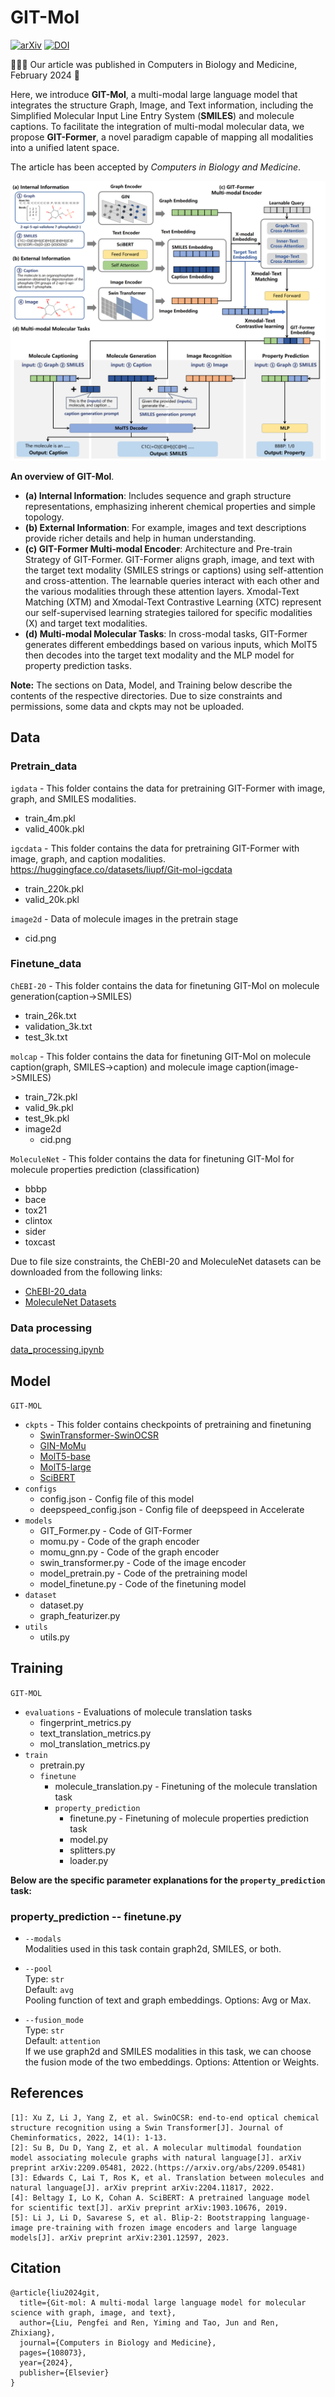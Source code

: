 # GIT-Mol
[![arXiv](https://img.shields.io/badge/ArXiv-2308.06911-b31b1b.svg?logo=arXiv)](https://arxiv.org/abs/2308.06911) 
[![DOI](https://img.shields.io/badge/DOI-10.1016%2Fj.compbiomed.2024.108073-blue.svg)](https://doi.org/10.1016/j.compbiomed.2024.108073)

🎉🎉🎉 Our article was published in Computers in Biology and Medicine, February 2024 🥳

Here, we introduce **GIT-Mol**, a multi-modal large language model that integrates the structure Graph, Image, and Text information, including the Simplified Molecular Input Line Entry System (**SMILES**) and molecule captions. To facilitate the integration of multi-modal molecular data, we propose **GIT-Former**, a novel paradigm capable of mapping all modalities into a unified latent space.

The article has been accepted by *Computers in Biology and Medicine*.

![GIT-Mol overview](figures/figure1_x.png)

**An overview of GIT-Mol**.
- **(a) Internal Information**: Includes sequence and graph structure representations, emphasizing inherent chemical properties and simple topology.
- **(b) External Information**: For example, images and text descriptions provide richer details and help in human understanding.
- **(c) GIT-Former Multi-modal Encoder**: Architecture and Pre-train Strategy of GIT-Former. GIT-Former aligns graph, image, and text with the target text modality (SMILES strings or captions) using self-attention and cross-attention. The learnable queries interact with each other and the various modalities through these attention layers. Xmodal-Text Matching (XTM) and Xmodal-Text Contrastive Learning (XTC) represent our self-supervised learning strategies tailored for specific modalities (X) and target text modalities.
- **(d) Multi-modal Molecular Tasks**: In cross-modal tasks, GIT-Former generates different embeddings based on various inputs, which MolT5 then decodes into the target text modality and the MLP model for property prediction tasks.


**Note:** The sections on Data, Model, and Training below describe the contents of the respective directories. Due to size constraints and permissions, some data and ckpts may not be uploaded.

## Data

### Pretrain_data
`igdata` - This folder contains the data for pretraining GIT-Former with image, graph, and SMILES modalities.
- train_4m.pkl
- valid_400k.pkl

`igcdata` - This folder contains the data for pretraining GIT-Former with image, graph, and caption modalities. 
https://huggingface.co/datasets/liupf/Git-mol-igcdata
- train_220k.pkl
- valid_20k.pkl

`image2d` - Data of molecule images in the pretrain stage
- cid.png

### Finetune_data

`ChEBI-20` - This folder contains the data for finetuning GIT-Mol on molecule generation(caption->SMILES)
- train_26k.txt
- validation_3k.txt
- test_3k.txt

`molcap` - This folder contains the data for finetuning GIT-Mol on molecule caption(graph, SMILES->caption) and molecule image caption(image->SMILES)
- train_72k.pkl
- valid_9k.pkl
- test_9k.pkl
- image2d
    - cid.png

`MoleculeNet` - This folder contains the data for finetuning GIT-Mol for molecule properties prediction (classification)
- bbbp
- bace
- tox21
- clintox
- sider
- toxcast

Due to file size constraints, the ChEBI-20 and MoleculeNet datasets can be downloaded from the following links:
- [ChEBI-20_data](https://github.com/blender-nlp/MolT5/tree/main/ChEBI-20_data)
- [MoleculeNet Datasets](https://moleculenet.org/datasets-1)

### Data processing
[data_processing.ipynb](data/data_processing.ipynb)

## Model
`GIT-MOL`
- `ckpts` - This folder contains checkpoints of pretraining and finetuning
    - [SwinTransformer-SwinOCSR](https://github.com/suanfaxiaohuo/SwinOCSR)
    - [GIN-MoMu](https://github.com/ddz16/MoMu)
    - [MolT5-base](https://huggingface.co/laituan245/molt5-base)
    - [MolT5-large](https://huggingface.co/laituan245/molt5-large)
    - [SciBERT](https://huggingface.co/allenai/scibert_scivocab_uncased)
- `configs`
    - config.json - Config file of this model
    - deepspeed_config.json - Config file of deepspeed in Accelerate
- `models`
    - GIT_Former.py - Code of GIT-Former
    - momu.py - Code of the graph encoder
    - momu_gnn.py - Code of the graph encoder
    - swin_transformer.py - Code of the image encoder
    - model_pretrain.py - Code of the pretraining model
    - model_finetune.py - Code of the finetuning model
- `dataset`
    - dataset.py
    - graph_featurizer.py
- `utils`
    - utils.py

## Training
`GIT-MOL`
- `evaluations` - Evaluations of molecule translation tasks
    - fingerprint_metrics.py
    - text_translation_metrics.py
    - mol_translation_metrics.py
- `train`
    - pretrain.py
    - `finetune`
        - molecule_translation.py - Finetuning of the molecule translation task
        - `property_prediction`
            - finetune.py - Finetuning of molecule properties prediction task
            - model.py
            - splitters.py
            - loader.py

**Below are the specific parameter explanations for the `property_prediction` task:**
### property_prediction -- finetune.py 
- `--modals`  
  Modalities used in this task contain graph2d, SMILES, or both.

- `--pool`  
  Type: `str`  
  Default: `avg`  
  Pooling function of text and graph embeddings. Options: Avg or Max.

- `--fusion_mode`  
  Type: `str`  
  Default: `attention`  
  If we use graph2d and SMILES modalities in this task, we can choose the fusion mode of the two embeddings. Options: Attention or Weights.

## References
```
[1]: Xu Z, Li J, Yang Z, et al. SwinOCSR: end-to-end optical chemical structure recognition using a Swin Transformer[J]. Journal of Cheminformatics, 2022, 14(1): 1-13.
[2]: Su B, Du D, Yang Z, et al. A molecular multimodal foundation model associating molecule graphs with natural language[J]. arXiv preprint arXiv:2209.05481, 2022.(https://arxiv.org/abs/2209.05481)
[3]: Edwards C, Lai T, Ros K, et al. Translation between molecules and natural language[J]. arXiv preprint arXiv:2204.11817, 2022.
[4]: Beltagy I, Lo K, Cohan A. SciBERT: A pretrained language model for scientific text[J]. arXiv preprint arXiv:1903.10676, 2019.
[5]: Li J, Li D, Savarese S, et al. Blip-2: Bootstrapping language-image pre-training with frozen image encoders and large language models[J]. arXiv preprint arXiv:2301.12597, 2023.
```
## Citation
```
@article{liu2024git,
  title={Git-mol: A multi-modal large language model for molecular science with graph, image, and text},
  author={Liu, Pengfei and Ren, Yiming and Tao, Jun and Ren, Zhixiang},
  journal={Computers in Biology and Medicine},
  pages={108073},
  year={2024},
  publisher={Elsevier}
}
```
